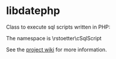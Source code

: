 # libdatephp

Class to execute sql scripts written in PHP:

The namespace is \\rstoetter\\cSqlScript

See the [project wiki](https://github.com/rstoetter/cSqlScript-php/wiki) for more information.

